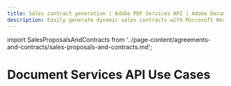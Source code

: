 ```yaml
---
title: Sales contract generation | Adobe PDF Services API | Adobe Document Services
description: Easily generate dynamic sales contracts with Microsoft Word templates and JSON data. Our PDF Services API helps you create, convert, OCR PDFs and more. Free 6-month trial. Learn more today.
---
```


import SalesProposalsAndContracts from  '../page-content/agreements-and-contracts/sales-proposals-and-contracts.md';


<Hero slots="heading" variant="fullwidth" theme="dark" customLayout className="herobgImage Hero-Banner"/>

# Document Services API Use Cases

<MenuWrapperComponent  slots="content"  repeat="1" theme="lightest" className="Sales-Proposals-and-Contracts"/>

<SalesProposalsAndContracts />